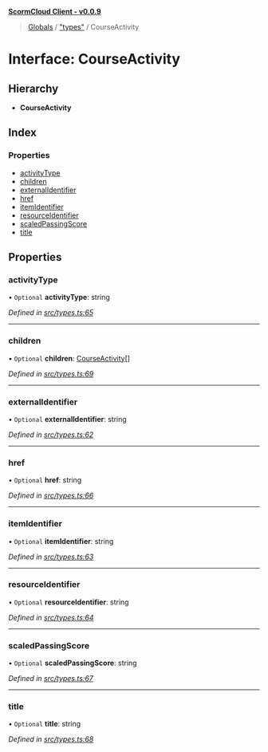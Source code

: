 **[ScormCloud Client - v0.0.9](../README.md)**

> [Globals](../globals.md) / ["types"](../modules/_types_.md) / CourseActivity

# Interface: CourseActivity

## Hierarchy

- **CourseActivity**

## Index

### Properties

- [activityType](_types_.courseactivity.md#activitytype)
- [children](_types_.courseactivity.md#children)
- [externalIdentifier](_types_.courseactivity.md#externalidentifier)
- [href](_types_.courseactivity.md#href)
- [itemIdentifier](_types_.courseactivity.md#itemidentifier)
- [resourceIdentifier](_types_.courseactivity.md#resourceidentifier)
- [scaledPassingScore](_types_.courseactivity.md#scaledpassingscore)
- [title](_types_.courseactivity.md#title)

## Properties

### activityType

• `Optional` **activityType**: string

_Defined in [src/types.ts:65](https://github.com/distributhor/scormcloud-client/blob/6454752/src/types.ts#L65)_

---

### children

• `Optional` **children**: [CourseActivity](_types_.courseactivity.md)[]

_Defined in [src/types.ts:69](https://github.com/distributhor/scormcloud-client/blob/6454752/src/types.ts#L69)_

---

### externalIdentifier

• `Optional` **externalIdentifier**: string

_Defined in [src/types.ts:62](https://github.com/distributhor/scormcloud-client/blob/6454752/src/types.ts#L62)_

---

### href

• `Optional` **href**: string

_Defined in [src/types.ts:66](https://github.com/distributhor/scormcloud-client/blob/6454752/src/types.ts#L66)_

---

### itemIdentifier

• `Optional` **itemIdentifier**: string

_Defined in [src/types.ts:63](https://github.com/distributhor/scormcloud-client/blob/6454752/src/types.ts#L63)_

---

### resourceIdentifier

• `Optional` **resourceIdentifier**: string

_Defined in [src/types.ts:64](https://github.com/distributhor/scormcloud-client/blob/6454752/src/types.ts#L64)_

---

### scaledPassingScore

• `Optional` **scaledPassingScore**: string

_Defined in [src/types.ts:67](https://github.com/distributhor/scormcloud-client/blob/6454752/src/types.ts#L67)_

---

### title

• `Optional` **title**: string

_Defined in [src/types.ts:68](https://github.com/distributhor/scormcloud-client/blob/6454752/src/types.ts#L68)_
